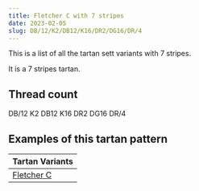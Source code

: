 ```yaml
---
title: Fletcher C with 7 stripes
date: 2023-02-05
slug: DB/12/K2/DB12/K16/DR2/DG16/DR/4
---
```

This is a list of all the tartan sett variants with 7 stripes.

It is a 7 stripes tartan.


## Thread count
DB/12 K2 DB12 K16 DR2 DG16 DR/4

## Examples of this tartan pattern

| Tartan Variants |
|---------------|
| [Fletcher C](/variants/db/12/k2/db12/k16/dr2/dg16/dr/4-db000052-dg11450d-draa0000-k000000)||
